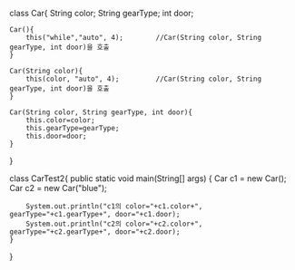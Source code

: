 class Car{
	String color;
	String gearType;
	int door;

	Car(){
		this("while","auto", 4);		//Car(String color, String gearType, int door)을 호출
	}

	Car(String color){
		this(color, "auto", 4);			//Car(String color, String gearType, int door)을 호출
	}

	Car(String color, String gearType, int door){
		this.color=color;
		this.gearType=gearType;
		this.door=door;
	}
}

class CarTest2{
	public static void main(String[] args) {
		Car c1 = new Car();
		Car c2 = new Car("blue");
		
		System.out.println("c1의 color="+c1.color+", gearType="+c1.gearType+", door="+c1.door);
		System.out.println("c2의 color="+c2.color+", gearType="+c2.gearType+", door="+c2.door);
	}
}

